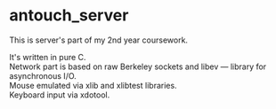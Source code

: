 # antouch_server
This is server's part of my 2nd year coursework.

It's written in pure C.  
Network part is based on raw Berkeley sockets and libev &mdash; library for asynchronous I/O.  
Mouse emulated via xlib and xlibtest libraries.  
Keyboard input via xdotool.
